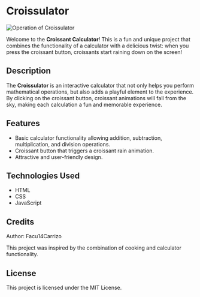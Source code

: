 # Croissulator
![Operation of Croissulator](Assets/Croissulator.gif)
 
Welcome to the **Croissant Calculator**! This is a fun and unique project that combines the functionality of a calculator with a delicious twist: when you press the croissant button, croissants start raining down on the screen!

## Description

The **Croissulator** is an interactive calculator that not only helps you perform mathematical operations, but also adds a playful element to the experience. By clicking on the croissant button, croissant animations will fall from the sky, making each calculation a fun and memorable experience.

## Features

- Basic calculator functionality allowing addition, subtraction, multiplication, and division operations.
- Croissant button that triggers a croissant rain animation.
- Attractive and user-friendly design.

## Technologies Used

- HTML
- CSS
- JavaScript

## Credits
Author: Facu14Carrizo

This project was inspired by the combination of cooking and calculator functionality.

## License
This project is licensed under the MIT License.
